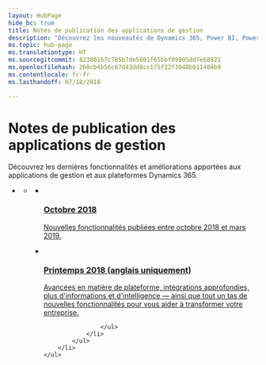 ```yaml
---
layout: HubPage
hide_bc: true
title: Notes de publication des applications de gestion
description: "Découvrez les nouveautés de Dynamics 365, Power BI, PowerApps, Microsoft Flow, Microsoft Stream, &mdash; etc. notamment les nouvelles fonctionnalités de Sales, Service, Marketing, Operations, Finance, Talent et Retail."
ms.topic: hub-page
ms.translationtype: HT
ms.sourcegitcommit: 82380167c785b7de5601f65bbf09905dd7e68921
ms.openlocfilehash: 260cb4b56c67d43dd8cc175f22f3048b011404b9
ms.contentlocale: fr-fr
ms.lasthandoff: 07/18/2018

---
```

<div id="main" class="v2">
<div class="container">
    <h1>Notes de publication des applications de gestion</h1>
    <p>Découvrez les dernières fonctionnalités et améliorations apportées aux applications de gestion et aux plateformes Dynamics 365. </p>
    <ul class="pivots">
        <li>
            <a href="#products" data-linktype="self-bookmark"></a>
            <ul id="products">
                <li>
                    <a href="#products1" data-linktype="self-bookmark"></a>
                    <ul id="products1" class="cardsC cols cols3">
                        <li>
                            <a href="October18/index" title="Octobre 2018" data-linktype="absolute-path">
                                <div class="cardSize">
                                    <div class="cardPadding">
                                        <div class="card">
                                            <div class="cardImageOuter">
                                                <div class="cardImage">
                                                    <img data-scaleimage="media/october2018.jpg" src="media/october2018.jpg" alt="" data-linktype="relative-path">
                                                </div>
                                            </div>
                                            <div class="cardText">
                                                <h3>Octobre 2018</h3>
                            <p>Nouvelles fonctionnalités publiées entre octobre 2018 et mars 2019.</p>
                                            </div>
                                        </div>
                                    </div>
                                </div>
                            </a>
                        </li>
                        <li>
                            <a href="April18/index" title="Printemps 2018 (anglais uniquement) " data-linktype="absolute-path">
                                <div class="cardSize">
                                    <div class="cardPadding">
                                        <div class="card">
                                            <div class="cardImageOuter">
                                                <div class="cardImage">
                                                    <img data-scaleimage="media/spring.png" src="media/spring.png" alt="" data-linktype="relative-path">
                                                </div>
                                            </div>
                                            <div class="cardText">
                                                <h3>Printemps 2018 (anglais uniquement) </h3>
                                                <p>Avancées en matière de plateforme, intégrations approfondies, plus d'informations et d'intelligence &mdash; ainsi que tout un tas de nouvelles fonctionnalités pour vous aider à transformer votre entreprise.</p>
                                            </div>
                                        </div>
                                    </div>
                                </div>
                            </a>
                        </li>
                 
                    </ul>
                </li>
            </ul>
        </li>
    </ul>
</div>
</div>

